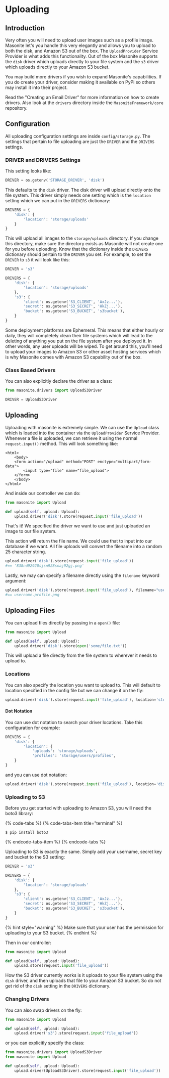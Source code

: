 # Uploading

## Introduction

Very often you will need to upload user images such as a profile image. Masonite let's you handle this very elegantly and allows you to upload to both the disk, and Amazon S3 out of the box. The `UploadProvider` Service Provider is what adds this functionality. Out of the box Masonite supports the `disk` driver which uploads directly to your file system and the `s3` driver which uploads directly to your Amazon S3 bucket.

You may build more drivers if you wish to expand Masonite's capabilities. If you do create your driver, consider making it available on PyPi so others may install it into their project.

Read the "Creating an Email Driver" for more information on how to create drivers. Also look at the `drivers` directory inside the `MasoniteFramework/core` repository.

## Configuration

All uploading configuration settings are inside `config/storage.py`. The settings that pertain to file uploading are just the `DRIVER` and the `DRIVERS` settings.

### DRIVER and DRIVERS Settings

This setting looks like:

```python
DRIVER = os.getenv('STORAGE_DRIVER', 'disk')
```

This defaults to the `disk` driver. The disk driver will upload directly onto the file system. This driver simply needs one setting which is the `location` setting which we can put in the `DRIVERS` dictionary:

```python
DRIVERS = {
    'disk': {
        'location': 'storage/uploads'
    }
}
```

This will upload all images to the `storage/uploads` directory. If you change this directory, make sure the directory exists as Masonite will not create one for you before uploading. Know that the dictionary inside the `DRIVERS` dictionary should pertain to the `DRIVER` you set. For example, to set the `DRIVER` to `s3` it will look like this:

```python
DRIVER = 's3'

DRIVERS = {
    'disk': {
        'location': 'storage/uploads'
    },
    's3': {
        'client': os.getenv('S3_CLIENT', 'AxJz...'),
        'secret': os.getenv('S3_SECRET', 'HkZj...'),
        'bucket': os.getenv('S3_BUCKET', 's3bucket'),
    }
}
```

Some deployment platforms are Ephemeral. This means that either hourly or daily, they will completely clean their file systems which will lead to the deleting of anything you put on the file system after you deployed it. In other words, any user uploads will be wiped. To get around this, you'll need to upload your images to Amazon S3 or other asset hosting services which is why Masonite comes with Amazon S3 capability out of the box.

### Class Based Drivers

You can also explicitly declare the driver as a class:

```python
from masonite.drivers import UploadS3Driver

DRIVER = UploadS3Driver
```

## Uploading

Uploading with masonite is extremely simple. We can use the `Upload` class which is loaded into the container via the `UploadProvider` Service Provider. Whenever a file is uploaded, we can retrieve it using the normal `request.input()` method. This will look something like:

```markup
<html>
    <body>
    <form action="/upload" method="POST" enctype="multipart/form-data">
        <input type="file" name="file_upload">
    </form>
    </body>
</html>
```

And inside our controller we can do:

```python
from masonite import Upload

def upload(self, upload: Upload):
    upload.driver('disk').store(request.input('file_upload'))
```

That's it! We specified the driver we want to use and just uploaded an image to our file system.

This action will return the file name. We could use that to input into our database if we want. All file uploads will convert the filename into a random 25 character string.

```python
upload.driver('disk').store(request.input('file_upload'))
#== '838nd92920sjsn928snaj92gj.png'
```

Lastly, we may can specify a filename directly using the `filename` keyword argument:

```python
upload.driver('disk').store(request.input('file_upload'), filename="username.profile")
#== username.profile.png
```

## Uploading Files

You can upload files directly by passing in a `open()` file:

```python
from masonite import Upload

def upload(self, upload: Upload):
    upload.driver('disk').store(open('some/file.txt'))
```

This will upload a file directly from the file system to wherever it needs to upload to.

### Locations

You can also specify the location you want to upload to. This will default to location specified in the config file but we can change it on the fly:

```python
upload.driver('disk').store(request.input('file_upload'), location='storage/profiles')
```

#### Dot Notation

You can use dot notation to search your driver locations. Take this configuration for example:

```python
DRIVERS = {
    'disk': {
        'location': {
            'uploads': 'storage/uploads',
            'profiles': 'storage/users/profiles',
    }
}
```

and you can use dot notation:

```python
upload.driver('disk').store(request.input('file_upload'), location='disk.profiles')
```

### Uploading to S3

Before you get started with uploading to Amazon S3, you will need the boto3 library:

{% code-tabs %}
{% code-tabs-item title="terminal" %}
```text
$ pip install boto3
```
{% endcode-tabs-item %}
{% endcode-tabs %}

Uploading to S3 is exactly the same. Simply add your username, secret key and bucket to the S3 setting:

```python
DRIVER = 's3'

DRIVERS = {
    'disk': {
        'location': 'storage/uploads'
    },
    's3': {
        'client': os.getenv('S3_CLIENT', 'AxJz...'),
        'secret': os.getenv('S3_SECRET', 'HkZj...'),
        'bucket': os.getenv('S3_BUCKET', 's3bucket'),
    }
}
```

{% hint style="warning" %}
Make sure that your user has the permission for uploading to your S3 bucket.
{% endhint %}

Then in our controller:

```python
from masonite import Upload

def upload(self, upload: Upload):
    upload.store(request.input('file_upload'))
```

How the S3 driver currently works is it uploads to your file system using the `disk` driver, and then uploads that file to your Amazon S3 bucket. So do not get rid of the `disk` setting in the `DRIVERS` dictionary.

### Changing Drivers

You can also swap drivers on the fly:

```python
from masonite import Upload

def upload(self, upload: Upload):
    upload.driver('s3').store(request.input('file_upload'))
```

or you can explicitly specify the class:

```python
from masonite.drivers import UploadS3Driver
from masonite import Upload

def upload(self, upload: Upload):
    upload.driver(UploadS3Driver).store(request.input('file_upload'))
```

